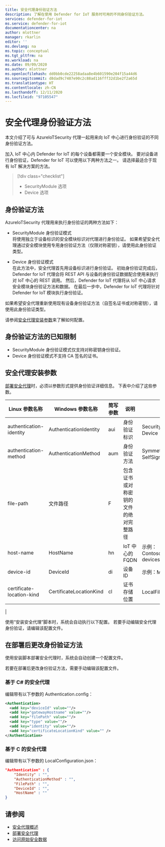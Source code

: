 ```yaml
---
title: 安全代理身份验证方法
description: 了解在使用 Defender for IoT 服务时可用的不同身份验证方法。
services: defender-for-iot
ms.service: defender-for-iot
documentationcenter: na
author: mlottner
manager: rkarlin
editor: ''
ms.devlang: na
ms.topic: conceptual
ms.tgt_pltfrm: na
ms.workload: na
ms.date: 09/09/2020
ms.author: mlottner
ms.openlocfilehash: dd0bb0cde22258adaa8e4b601590e204f15a44d6
ms.sourcegitcommit: d8dad9c7487e90c2c88ad116fff32d1be2f2a65d
ms.translationtype: HT
ms.contentlocale: zh-CN
ms.lasthandoff: 12/11/2020
ms.locfileid: "97105547"
---
```

# <a name="security-agent-authentication-methods"></a>安全代理身份验证方法

本文介绍了可与 AzureIoTSecurity 代理一起用来向 IoT 中心进行身份验证的不同身份验证方法。

加入 IoT 中心内 Defender for IoT 的每个设备都需要一个安全模块。 要对设备进行身份验证，Defender for IoT 可以使用以下两种方法之一。 请选择最适合于现有 IoT 解决方案的方法。

> [!div class="checklist"]
> * SecurityModule 选项
> * Device 选项

## <a name="authentication-methods"></a>身份验证方法

AzureIoTSecurity 代理用来执行身份验证的两种方法如下：

- SecurityModule 身份验证模式<br>
将使用独立于设备标识的安全模块标识对代理进行身份验证。
如果希望安全代理通过安全模块使用专用身份验证方法（仅限对称密钥），请使用此身份验证类型。

- Device 身份验证模式<br>
在此方法中，安全代理首先用设备标识进行身份验证。 初始身份验证完成后，Defender for IoT 代理会将 REST API 与设备的身份验证数据配合使用来执行对 IoT 中心的 REST 调用。 然后，Defender for IoT 代理将从 IoT 中心请求安全模块身份验证方法和数据。 在最后一步中，Defender for IoT 代理将针对 Defender for IoT 模块执行身份验证。

如果希望安全代理重新使用现有设备身份验证方法（自签名证书或对称密钥），请使用此身份验证类型。

请参阅[安全代理安装参数](#security-agent-installation-parameters)来了解如何配置。

## <a name="authentication-methods-known-limitations"></a>身份验证方法的已知限制

- SecurityModule 身份验证模式仅支持对称密钥身份验证。
- Device 身份验证模式不支持 CA 签名的证书。

## <a name="security-agent-installation-parameters"></a>安全代理安装参数

[部署安全代理](how-to-deploy-agent.md)时，必须以参数形式提供身份验证详细信息。
下表中介绍了这些参数。

|Linux 参数名称 | Windows 参数名称 | 简写参数 |说明|选项|
|---------------------|---------------|---------|---------------|---------------|
|authentication-identity|AuthenticationIdentity|aui|身份验证标识| SecurityModule 或 Device|
|authentication-method|AuthenticationMethod|aum|身份验证方法|SymmetricKey 或 SelfSignedCertificate|
|file-path|文件路径|F|包含证书或对称密钥的文件的绝对完整路径| |
|host-name|HostName|hn|IoT 中心的 FQDN|示例：ContosoIotHub.azure-devices.net|
|device-id|DeviceId|di|设备 ID|示例：MyDevice1|
|certificate-location-kind|CertificateLocationKind|cl|证书存储位置|LocalFile 或 Store|
|

使用“安装安全代理”脚本时，系统会自动执行以下配置。 若要手动编辑安全代理身份验证，请编辑该配置文件。

## <a name="change-authentication-method-after-deployment"></a>在部署后更改身份验证方法

使用安装脚本部署安全代理时，系统会自动创建一个配置文件。

若要在部署后更改身份验证方法，需要手动编辑该配置文件。

### <a name="c-based-security-agent"></a>基于 C# 的安全代理

编辑带有以下参数的 Authentication.config：

```xml
<Authentication>
  <add key="deviceId" value=""/>
  <add key="gatewayHostname" value=""/>
  <add key="filePath" value=""/>
  <add key="type" value=""/>
  <add key="identity" value=""/>
  <add key="certificateLocationKind" value="" />
</Authentication>
```

### <a name="c-based-security-agent"></a>基于 C 的安全代理

编辑带有以下参数的 LocalConfiguration.json：

```json
"Authentication" : {
    "Identity" : "",
    "AuthenticationMethod" : "",
    "FilePath" : "",
    "DeviceId" : "",
    "HostName" : ""
}
```

## <a name="see-also"></a>请参阅

- [安全代理概述](security-agent-architecture.md)
- [部署安全代理](how-to-deploy-agent.md)
- [访问原始安全数据](how-to-security-data-access.md)

